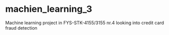 # machien_learning_3
Machine learning project in FYS-STK-4155/3155 nr.4 looking into credit card fraud detection
